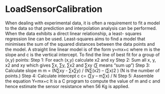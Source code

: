 # LoadSensorCalibration


When dealing with experimental data, it is often a requirement to fit a model to the data so that prediction and interpolation analysis can be performed. 
When the data exhibits a direct linear relationship, a least- squares regression line can be used.
Least-squares aims to find a model that minimises the sum of the squared distances between the data points and the model.
A straight line linear model is of the form
y=mx+c
where m is the slope and c is the vertical intercept.
To find the line of best fit for a group of (x,y) points:
Step 1: For each (x,y) calculate x2 and xy
Step 2: Sum all x, y, x2 and xy which gives ∑x, ∑y, ∑x2 and ∑xy (∑ means “sum up”)
Step 3: Calculate slope m
m = (N∑xy - ∑x∑y) / (N∑(x2) – (∑x)2 )
(N is the number of points.) Step 4: Calculate intercept c c= (∑y – m∑x) / N
Step 5: Assemble the equation Y=mx+c
It is a C program to compute the value of m and c and hence estimate the sensor resistance when 56 Kg is applied.
